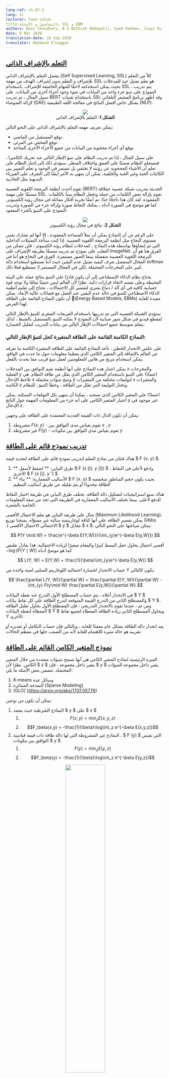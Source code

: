 ```yaml
---
lang-ref: ch.07-2
lang: ar
lecturer: Yann LeCun
title:بالتفاصيل و الأمثلة SSL و EBM
authors: Ravi Choudhary, B V Nithish Addepalli, Syed Rahman, Jiayi Du
date: 9 Mar 2020
translation-date: 18 Sep 2020
translator: Mahmoud Elnaggar
---
```



## [التعلم بالإشراف الذاتي](https://www.youtube.com/watch?v=tVwV14YkbYs&t=2683s)

يشمل التعلم بالإشراف الذاتي (Self Supervised Learning, SSL) كلاً من التعلم بلإشراف و التعلم بدون إشراف. الهدف من مهمة SSL هو تعلم تمثيل جيد للمدخلات بحيث يمكن استخدامه لاحقًا للمهام الخاضعة للإشراف. باستخدام SSL ، يتم تدريب النموذج على تنبؤ جزء واحد من البيانات في ضوء وجود أجزاء أخرى من البيانات. على سبيل المثال ، تم تدريب BERT باستخدام تقنيات SSL وقد أظهر برنامج المشفر التلقائي لإزالة الضوضاء (DAE) بشكل خاص أفضل النتائج في معالجة اللغة الطبيعية (NLP).
<center>
<img src="{{site.baseurl}}/images/week07/07-2/1_ssl.png"/><br>
<b>الشكل 1</b>: التعلم بالإشراف الذاتي
</center>

يمكن تعريف مهمة التعلم بالإشراف الذاتي على النحو التالي:
* توقع المستقبل من الماضي.
* توقع المخفي من المرئي.
* توقع أي أجزاء محجوبة من البيانات من جميع الأجزاء الأخرى المتاحة.

على سبيل المثال ، إذا تم تدريب النظام على تنبؤ الإطار التالي عند تحريك الكاميرا ، فسيتعلم النظام ضمنيًا على العمق واختلاف المنظر. سيؤدي ذلك إلى إجبار النظام على تعلم أن الأشياء المحجوبة عن رؤيته لا تختفي بل تستمر في الوجود و تعلم التمييز بين الكائنات الحية وغير الحية والخلفية. يمكن أن ينتهي به الأمر أيضًا إلى التعرف على الفيزياء البديهية مثل الجاذبية.

تقوم أحدث أنظمة البرمجة اللغوية العصبية (BERT) الحديثة بتدريب شبكة عصبية عملاقة مسبقًا على مهمة SSL. تقوم بإزالة بعض الكلمات من جملة وتجعل النظام يتنبأ بالكلمات المفقودة. لقد كان هذا ناجحًا جدًا. تم أيضًا تجربة أفكار مماثلة في مجال رؤية الكمبيوتر. كما هو موضح في الصورة أدناه ، يمكنك التقاط صورة وإزالة جزء من الصورة وتدريب النموذج على التنبؤ بالجزء المفقود.

<center>
<img src="{{site.baseurl}}/images/week07/07-2/2_cv_eg.png"/><br>
<b>الشكل 2</b>: نتائج في مجال رؤية الكمبيوتر
</center>

على الرغم من أن النماذج يمكن أن تملأ المساحة المفقودة ، إلا أنها لم تشارك نفس مستوى النجاح مثل أنظمة البرمجة اللغوية العصبية. إذا كنت ستأخذ التمثيلات الداخلية التي تم إنشاؤها بواسطة هذه النماذج ، كمدخلات لنظام رؤية الكمبيوتر ، فلن تتمكن من التغلب على نموذج تم تدريبه مسبقًا بطريقة الإشراف على ImageNet. الفرق هنا هو أن البرمجة اللغوية العصبية منفصلة بينما الصور مستمرة. الفرق في النجاح هو أننا في المجال المنفصل نعرف كيفية تمثيل عدم اليقين حيث أننا نستطيع استخدام دالة softmax كبير على المخرجات المحتملة ،لكن في المجال المستمر لا نستطيع فعلا ذلك.

يحتاج نظام الذكاء الإصطناعي إلى أن يكون قادرًا على التنبؤ بنتائج عمله على البيئة المحيطة وعلى نفسه لاتخاذ قرارات ذكية. نظرًا لأن العالم ليس حتميًا تمامًا ولا توجد قوة حسابية كافية في أي آلة / دماغ بشري لتفسير كل الاحتمالات ، نحتاج إلى تعليم أنظمة الذكاء الاصطناعي للتنبؤ في حالة عدم اليقين عند العمل مع فضائات عالية الأبعاد. يمكن أن تكون النماذج القائمة على الطاقة (ُEnergy Based Models, EBMs) مفيدة للغاية لهذا الغرض.

ستؤدي الشبكة العصبية التي تم تدريبها باستخدام المربعات الصغرى للتنبؤ بالإطار التالي لمقطع فيديو في شكل صور ضبابية لأن النموذج لا يمكنه التنبؤ بالمستقبل بالضبط ، لذلك يتعلم متوسط ​​جميع احتمالات الإطار التالي من بيانات التدريب لتقليل الخسارة.

### النماذج الكامنة القائمة على الطاقة المتغيرة كحل لتنبؤ الإطار التالي:
على عكس الانحدار الخطي ، تأخذ النماذج القائمة على الطاقة المتغيرة الكامنة ما نعرفه عن العالم بالإضافة إلى المتغير الكامن الذي يعطينا معلومات حول ما حدث في الواقع. يمكن استخدام مزيج من هاتين المعلومتين لعمل تنبؤ قريب مما يحدث بالفعل.

يمكن اعتبار هذه النماذج على أنها أنظمة تقيم التوافق بين المدخلات $x$ والمخرجات الفعلية $y$ اعتمادًا على التنبؤ باستخدام المتغير الكامن الذي يقلل من طاقة النظام. هي تلاحظ الإدخال $x$ وتنتج تنبؤات محتملة $\bar{y}$  لتوليفات مختلفة من المتغيرات $x$ والمتغيرات الكامنة  $z$ وتختار التوليفة التي تقلل من الطاقة ، وخطأ التنبؤ ، للنظام.

اعتمادًا على المتغير الكامن الذي نسحبه ، يمكننا أن ننتهي بكل التوقعات الممكنة. يمكن اعتبار المتغير الكامن على أنه جزء من المعلومات المهمة حول الناتج $y$ غير موجود في الإدخال $x$.

يمكن أن تكون الدال ذات القيمة العددية المعتمدة على الطاقة على وجهين:
1. مشروطة $F(x, y)$ - تقوم بقياس مدى التوافق بين $x$ , $y$
2. غير مشروطة $F(y)$ - تقوم بقياس مدي التوافق بين مكونات $y$


## [تدريب نموذج قائم على الطاقة](https://www.youtube.com/watch?v=tVwV14YkbYs&t=3957s)

هناك فئتان من نماذج التعلم لتدريب نموذج قائم على الطاقة لتحديد قيمة $ F (x، y) $.
1. ** طرق التباين: ** اضغط لأسفل $ F (x [i]، y [i]) $ ، وادفع لأعلى في النقاط الأخرى $ F (x [i]، y ') $
2. ** الأساليب المعمارية: ** بناء $ F (x، y) $ بحيث يكون حجم المناطق منخفضة الطاقة محدودًا أو يتم تقليله عن طريق أساليب التنظيم

هناك سبع استراتيجيات لتشكيل دالة الطاقة. تختلف طرق التباين في طريقة اختيار النقاط للدفع لأعلى. بينما تختلف الأساليب المعمارية في الطريقة التي تحد من سعة المعلومات الخاصة بالشفرة.

مثال على طريقة التباين هو تعلم الاحتمال الأقصى (Maximum Likelihood Learning). يمكن تفسير الطاقة على أنها كثافة لوغاريتمية سالبة غير مسوّاه. يمنحنا توزيع Gibbs الاحتمالي الاحتمال الأقصى لـ $ y $ مقابل $ x $. يمكن صياغتها على النحو التالي:

$$
P(Y \mid W) = \frac{e^{-\beta E(Y,W)}}{\int_{y}e^{-\beta E(y,W)}}
$$

أقصى احتمال يحاول جعل البسط كبيرًا والمقام صغيرًا لزيادة الاحتمالية. هذا يعادل تقليص $-\log(P(Y \mid W))$ كما هو موضح أدناه

$$
L(Y, W) = E(Y,W) + \frac{1}{\beta}\int_{y}e^{-\beta E(y,W)}
$$

حساب الانحدار لخسارة احتمالية اللوغاريتم السلبي لعينة واحدة من Y  يكون كالتالي:

$$
\frac{\partial L(Y, W)}{\partial W} = \frac{\partial E(Y, W)}{\partial W} - \int_{y} P(y\mid W) \frac{\partial E(y,W)}{\partial W}
$$

في الانحدار أعلاه ، يتم حساب المصطلح الأول التدرج عند نقطة البيانات $ Y $ والمصطلح الثاني من التدرج القيمة المتوقعة لتدرج الطاقة على كل نقاط بيانات $ Y $ . ومن ثم ، عندما نقوم بالانحدار التدريجي ، فإن المصطلح الأول يحاول تقليل الطاقة المعطاة لنقطة البيانات $ Y $ ويحاول المصطلح الثاني زيادة الطاقة المعطاة لجميع نقاط $Y$ الأخرى.

يعد انحدار دالة الطاقة بشكل عام معقدًا للغاية ، وبالتالي فإن حساب التكامل أو تقديره أو تقريبه هو حالة مثيرة للاهتمام للغاية لأنه من الصعب حلها في معظم الحالات.


## [نموذج المتغير الكامن القائم على الطاقة](https://www.youtube.com/watch?v=tVwV14YkbYs&t=4767s)

الميزة الرئيسية لنماذج المتغير الكامن هي أنها تسمح بتنبؤات متعددة من خلال المتغير الكامن. نظرًا لأن $ z $ يتغير داخل مجموعة ، فإن $ y $ يتغير داخل مجموعة التنبؤات المحتملة. تتضمن بعض الأمثلة ما يلي:
1. K-means وسائل عدة
2. النمذجة المتناثرة (Sparse Modeling)
3. [GLO] (https://arxiv.org/abs/1707.05776)


يمكن أن تكون من نوعين:
1. النماذج الشرطية حيث يعتمد $ y $ على $ x $
    1. $$F(x,y) = \text{min}_{z} E(x,y,z)$$
    2. $$F_\beta(x,y) = -\frac{1}{\beta}\log\int_z e^{-\beta E(x,y,z)}$$
2. النماذج غير المشروطة التي لها دالة طاقة ذات قيمة قياسية ، $ F (y) $ التي تقيس التوافق بين مكونات $ y $
    1. $$F(y) = \text{min}_{z} E(y,z)$$
    2. $$F_\beta(y) = -\frac{1}{\beta}\log\int_z e^{-\beta E(y,z)}$$

<center>
<img src="{{site.baseurl}}/images/week07/07-2/3_lv_ebm.png" width="50%"/><br>
<b>الشكل 3</b>:  المتغير الكامن القائم على الطاقة
</center>


##  مثال على نموذج المتغير الكامن EBM: k-means

K-mean هي خوارزمية تجميع بسيطة يمكن اعتبارها أيضًا نموذجًا قائمًا على الطاقة حيث نحاول نمذجة التوزيع على $ y $. دالة الطاقة هي $ E (y، z) = \ Vert y-Wz \ Vert ^ 2 $ حيث $ z $ متجه ساخن بقيمة $ 1 $.
 طريقة الوسائل العدة (k-mean) هو خوارزمية تجميع بسيطة يمكن اعتبارها أيضا نموذجًا قائمًا على الطاقة حينما نحاول نمذجة التوزيع على المتغير $y$. دالة الطاقة هي $$ُE(y,z) = \Vert y-Wz \Vert^2 حيث أن  $z$  هو متجه ساخن واحد (1-hot vector)   

<center>
<img src="{{site.baseurl}}/images/week07/07-2/4_kmeans.png" width="50%"/><br>
<b>الشكل 4</b>: مثال للوسائل العدة
</center>

بالنظر إلى قيمة $ y $ و $ k $ ، يمكننا عمل استنتاج من خلال معرفة أي من الأعمدة المحتملة من $w$ ذات العدد $k$ يقلل من خطأ إعادة البناء أو دالة الطاقة. لتدريب الخوارزمية ، يمكننا اعتماد نهج حيث يمكننا العثور على $ z $ لاختيار عمود $ W $ الأقرب إلى $ y $ ثم محاولة الاقتراب من خلال اتخاذ خطوة انحدار وتكرار العملية. مع ذلك ، فإن انحدار الكتل التدريجي (Block gradient descent)  يعمل بشكل أفضل وأسرع.

في الرسم أدناه يمكننا أن نرى نقاط البيانات على طول اللولب الوردي. تتوافق النقط السوداء المحيطة بهذا الخط مع الآبار التربيعية حول كل نموذج أولي لـ $ W $.
<center>
<img src="{{site.baseurl}}/images/week07/07-2/5_spiral.png" width="50%"/><br>
<b>الشكل 5</b>: الرسم اللولبي
</center>

بمجرد أن نتعلم دالة الطاقة ، يمكننا البدء في معالجة أسئلة مثل:
1. بالنظر إلى النقطة $ y_1 $ ، هل يمكننا توقع $ y_2 $؟
2. بالنظر إلى $ y $ ، هل يمكننا إيجاد أقرب نقطة لها في مجمع البيانات؟

تنتمي الوسائل العدة k-means إلى الأساليب المعمارية (على عكس طرق التباين). ومن ثم فإننا لا نرفع الطاقة لأعلى في أي مكان ، كل ما نفعله هو دفع الطاقة إلى الأسفل في مناطق معينة. هناك عيب واحد هو أنه بمجرد تحديد قيمة $ k $ ، يمكن أن يكون هناك فقط عدد $ k $ من النقاط التي تحتوي على $ 0 $ من الطاقة ، وكل نقطة أخرى سيكون لها طاقة أعلى تنمو بشكل تربيعي كلما ابتعدنا عنهم.
## طرق التباين

وفقًا للدكتور Yann LeCun ، سيستخدم الجميع طرقًا معمارية في مرحلة ما ، ولكن في هذه اللحظة ، فإن أساليب التباين تعمل جيدًا مع الصور. ضع في اعتبارك الشكل أدناه الذي يوضح لنا بعض نقاط البيانات وخطوط سطح الطاقة. من الناحية المثالية ، نريد أن يكون لسطح الطاقة أقل طاقة في مجمع البيانات. ومن ثم فإن ما نود فعله هو خفض الطاقة (بمعنى آخر قيمة $ F (x، y) $) حول مثال التدريب ، ولكن هذا وحده قد لا يكون كافياً. ومن ثم نرفعها أيضًا مقابل $ y $ في المنطقة التي يجب أن تحتوي على طاقة عالية ولكن بها طاقة منخفضة.


<center>
<img src="{{site.baseurl}}/images/week07/07-2/6_contrastive_1.png" width="50%"/><br>
<b>الشكل 6</b>: طرق التباين
</center>

هناك عدة طرق للعثور على هؤلاء المرشحين $ y $ الذين نريد زيادة الطاقة من أجلهم. بعض الأمثلة هي:
1. Denoising Autoencoder  المشفر التلقائي المقلل للضوضاء
2. الاختلاف التبايني Contrastive Divergence
3. Monte Carlo مونتي كارلو
4. سلسلة ماركوف مونتي كارلو Markov Monte Carlo
5. مونتي كارلو الهاميلتوني Hamiltonian Monte carlo

سنناقش بإيجاز المشفر التلقائي المقلل للضوضاء والاختلاف التبايني.


### المشفر التلقائي المقلل للضوضاء (DAE)

 إحدى طرق إيجاد $ y $  لأجل زيادة الطاقة لها هي عن طريق احداث اضطراب عشوائي لمثال التدريب كما هو موضح بواسطة الأسهم الخضراء في الرسم أدناه.
<center>
<img src="{{site.baseurl}}/images/week07/07-2/7_contrastive_2.png" width="50%"/><br>
<b>الشكل 7</b>: الخريطة الطبوغرافية
</center>

مجرد أن يكون لدينا نقطة بيانات تالفة ، يمكننا دفع الطاقة هنا. إذا قمنا بذلك عدة مرات بشكل كافٍ لجميع نقاط البيانات ، فإن عينة الطاقة سوف تلتف حول أمثلة التدريب. توضح الحبكة التالية كيف يتم التدريب.

<center>
<img src="{{site.baseurl}}/images/week07/07-2/8_training.png" width="50%"/><br>
<b>الشكل 8</b>: التدريب
</center>

خطوات التدريب:
1. خذ نقطة $ y $ وأفسدها
2. درب المشفر ومفكك التشفير لإعادة بناء نقطة البيانات الأصلية من نقطة البيانات التالفة هذه


إذا تم تدريب DAE بشكل صحيح ، فإن الطاقة تنمو بشكل تربيعي كلما ابتعدنا عن مجمع البيانات.

يوضح المخطط التالي كيف نستخدم DAE.

<center>
<img src="{{site.baseurl}}/images/week07/07-2/9_dae_use.png" width="50%"/><br>
<b>الشكل 9</b>: كيفية استخدام DAE
</center>


### BERT


يتم تدريب BERT بالمثل ، باستثناء أن الفرغ متقطع لأننا نتعامل مع نص. تتكون تقنية الفساد من إخفاء بعض الكلمات وتتكون خطوة إعادة البناء من محاولة التنبؤ بها. ومن ثم ، يسمى هذا أيضًا المشفر التلقائي المقنع.


### الاختلاف التبايني

يقدم لنا الاختلاف التباين طريقة أكثر ذكاءً لإيجاد نقطة $ y $ التي نريد زيادة الطاقة من أجلها. يمكننا إعطاء دفعة عشوائية لنقطة التدريب الخاصة بنا ثم نحرك دالة الطاقة لأسفل باستخدام الانحدار التدريجي. في نهاية المسار ، ندفع الطاقة لأعلى للنقطة التي نهبط عليها. هذا موضح في الرسم أدناه باستخدام الخط الأخضر.

<center>
<img src="{{site.baseurl}}/images/week07/07-2/10_contrastive_div.png" width="50%"/><br>
<b>الشكل 10</b>:  الاختلاف التبايني
</center>
